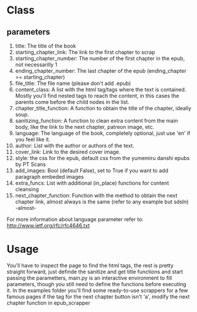 # Class

## parameters

1. title: The title of the book
1. starting_chapter_link: The link to the first chapter to scrap
1. starting_chapter_number: The number of the first chapter in the epub, not necessarilly 1
1. ending_chapter_number: The last chapter of the epub (ending_chapter >= starting_chapter)
1. file_title: The file name (please don't add .epub)
1. content_class: A list with the html tag/tags where the text is contained. Mostly you'll find nested tags to reach the content, in this cases the parents come before the child nodes in the list.
1. chapter_title_function: A function to obtain the title of the chapter, ideally soup.
1. sanitizing_function: A function to clean extra content from the main body, like the link to the next chapter, patreon image, etc.
1. language: The language of the book, completely optional, just use 'en' if you feel like it.
1. author: List with the author or authors of the text.
1. cover_link: Link to the desired cover image.
1. style: the css for the epub, default css from the yumemiru danshi epubs by PT Scans
1. add_images: Bool (default False), set to True if you want to add paragraph embeded images
1. extra_funcs: List with additional (in_place) functions for content cleansing
1. next_chapter_function: Function with the method to obtain the next chapter link, almost always is the same (refer to any example but sdsln) -almost-

For more information about language parameter refer to: http://www.ietf.org/rfc/rfc4646.txt

# Usage

You'll have to inspect the page to find the html tags, the rest is pretty straight forward, just definde the sanitize and get title functions and start passing the parametters, main.py is an interactive environment to fill parameters, though you still need to define the functions before executing it.
In the examples folder you'll find some ready-to-use scrappers for a few famous pages
if the tag for the next chapter button isn't 'a', modify the next chapter function in epub_scrapper